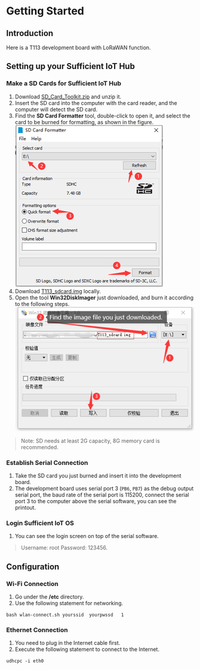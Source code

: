 # Getting Started

## Introduction
Here is a T113 development board with LoRaWAN function.


## Setting up your Sufficient IoT Hub


### Make a SD Cards for Sufficient IoT Hub
1. Download [SD_Card_Toolkit.zip]() and unzip it.  
2. Insert the SD card into the computer with the card reader, and the computer will detect the SD card.        
3. Find the **SD Card Formatter** tool, double-click to open it, and select the card to be burned for formatting, as shown in the figure.
![](img/SD_Formatter.png)       
4. Download [T113_sdcard.img]() locally.  
5. Open the tool **Win32DiskImager** just downloaded, and burn it according to the following steps.
![](img/Win32DiskImager.png)

> Note: SD needs at least 2G capacity, 8G memory card is recommended.
### Establish Serial Connection
1. Take the SD card you just burned and insert it into the development board.
2. The development board uses serial port 3 (`PB6`, `PB7`) as the debug output serial port, the baud rate of the serial port is 115200, connect the serial port 3 to the computer above the serial software, you can see the printout.
### Login Sufficient IoT OS
1. You can see the login screen on top of the serial software.
> Username: root
> Password: 123456.

## Configuration

### Wi-Fi Connection
1. Go under the **/etc** directory.
2. Use the following statement for networking.
```
bash wlan-connect.sh yourssid  yourpwssd   1
```
### Ethernet Connection
1. You need to plug in the Internet cable first.
2. Execute the following statement to connect to the Internet.
```
udhcpc -i eth0
```